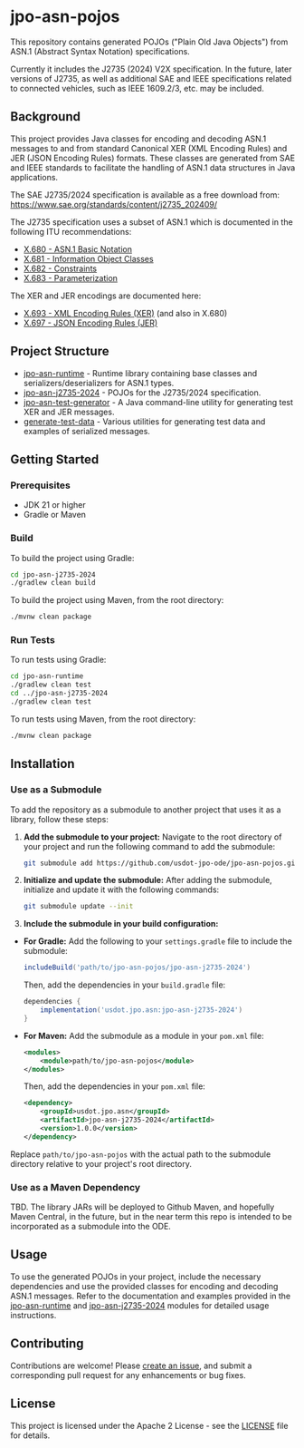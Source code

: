 # jpo-asn-pojos

This repository contains generated POJOs ("Plain Old Java Objects") from ASN.1 (Abstract Syntax 
Notation) specifications.

Currently it includes the J2735 (2024) V2X specification.  In the future, later versions of
J2735, as well as additional SAE and IEEE specifications related to connected vehicles, such as
IEEE 1609.2/3, etc. may be included.

## Background

This project provides Java classes for encoding and decoding ASN.1 messages to and from standard
Canonical XER (XML Encoding Rules) and JER (JSON Encoding Rules) formats. These classes are 
generated from SAE and IEEE standards to facilitate the handling of ASN.1 data structures in Java 
applications.

The SAE J2735/2024 specification is available as a free download from:
https://www.sae.org/standards/content/j2735_202409/

The J2735 specification uses a subset of ASN.1 which is documented in the following ITU
recommendations:
* [X.680 - ASN.1 Basic Notation](https://www.itu.int/rec/T-REC-X.680/en)
* [X.681 - Information Object Classes](https://www.itu.int/rec/T-REC-X.681/en)
* [X.682 - Constraints](https://www.itu.int/rec/T-REC-X.682/en)
* [X.683 - Parameterization](https://www.itu.int/rec/T-REC-X.683/en)

The XER and JER encodings are documented here:
* [X.693 - XML Encoding Rules (XER)](https://www.itu.int/rec/T-REC-X.693/en) (and also in X.680)
* [X.697 - JSON Encoding Rules (JER)](https://www.itu.int/rec/T-REC-X.697/en)

## Project Structure

* [jpo-asn-runtime](jpo-asn-runtime/README.md) - Runtime library containing base classes and 
serializers/deserializers for ASN.1 types.
* [jpo-asn-j2735-2024](jpo-asn-j2735-2024/README.md) - POJOs for the J2735/2024 specification.
* [jpo-asn-test-generator](jpo-asn-test-generator/README.md) - A Java command-line utility for
  generating test XER and JER messages.
* [generate-test-data](generate-test-data/README.md) - Various utilities for generating test data
  and examples of serialized messages.


## Getting Started

### Prerequisites

* JDK 21 or higher
* Gradle or Maven

### Build

To build the project using Gradle:

```bash
cd jpo-asn-j2735-2024
./gradlew clean build
```

To build the project using Maven, from the root directory:

```bash
./mvnw clean package
```

### Run Tests

To run tests using Gradle:

```bash
cd jpo-asn-runtime
./gradlew clean test
cd ../jpo-asn-j2735-2024
./gradlew clean test
```

To run tests using Maven, from the root directory:

```bash
./mvnw clean package
```

## Installation

### Use as a Submodule

To add the repository as a submodule to another project that uses it as a library, follow these
steps:

1. **Add the submodule to your project:**
   Navigate to the root directory of your project and run the following command to add the
   submodule:
   ```bash
   git submodule add https://github.com/usdot-jpo-ode/jpo-asn-pojos.git
   ```

2. **Initialize and update the submodule:**
   After adding the submodule, initialize and update it with the following commands:
   ```bash
   git submodule update --init
   ```

3. **Include the submodule in your build configuration:**

- **For Gradle:**
  Add the following to your `settings.gradle` file to include the submodule:
  ```groovy
  includeBuild('path/to/jpo-asn-pojos/jpo-asn-j2735-2024')
  ```

  Then, add the dependencies in your `build.gradle` file:
  ```groovy
  dependencies {
      implementation('usdot.jpo.asn:jpo-asn-j2735-2024')
  }
  ```

- **For Maven:**
  Add the submodule as a module in your `pom.xml` file:
  ```xml
  <modules>
      <module>path/to/jpo-asn-pojos</module>
  </modules>
  ```

  Then, add the dependencies in your `pom.xml` file:
  ```xml
  <dependency>
      <groupId>usdot.jpo.asn</groupId>
      <artifactId>jpo-asn-j2735-2024</artifactId>
      <version>1.0.0</version>
  </dependency>
  ```

Replace `path/to/jpo-asn-pojos` with the actual path to the submodule directory relative to your
project's root directory.

### Use as a Maven Dependency

TBD. The library JARs will be deployed to Github Maven, and hopefully Maven Central, in the future, 
but in the near term this repo is intended to be incorporated as a submodule into the ODE.

## Usage

To use the generated POJOs in your project, include the necessary dependencies and use the
provided classes for encoding and decoding ASN.1 messages. Refer to the documentation and examples
provided in the [jpo-asn-runtime](jpo-asn-runtime/README.md) and 
[jpo-asn-j2735-2024](jpo-asn-j2735-2024/README.md) modules for detailed usage instructions.

## Contributing

Contributions are welcome! Please [create an issue](https://github.com/usdot-jpo-ode/jpo-asn-pojos/issues), 
and submit a corresponding pull request for any enhancements or bug fixes.

## License

This project is licensed under the Apache 2 License - see the [LICENSE](LICENSE) file for details.



